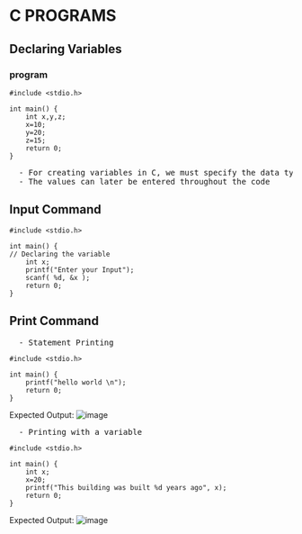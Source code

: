 # C PROGRAMS

## Declaring Variables
### program
```
#include <stdio.h>

int main() {
	int x,y,z;
	x=10;
	y=20;
	z=15;
	return 0;
}
```
<pre>
  - For creating variables in C, we must specify the data type enter the variable name(s)
  - The values can later be entered throughout the code
</pre>

## Input Command
```
#include <stdio.h>

int main() {
// Declaring the variable
	int x;
	printf("Enter your Input");
	scanf( %d, &x );
	return 0;
}
```

## Print Command

<pre>
  - Statement Printing
</pre>
```
#include <stdio.h>

int main() {
    printf("hello world \n");
    return 0;
}
```
Expected Output:
![image](https://github.com/user-attachments/assets/4d64e5b7-6734-4609-bf20-00f3a741ce2f)

<pre>
  - Printing with a variable
</pre>
```
#include <stdio.h>

int main() {
    int x;
    x=20;
    printf("This building was built %d years ago", x);
    return 0;
}
```
Expected Output:
![image](https://github.com/user-attachments/assets/2ff0b447-2db9-4698-b1d2-4382947e0e18)





